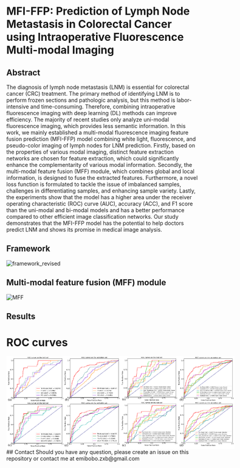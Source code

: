 # MFI-FFP: Prediction of Lymph Node Metastasis in Colorectal Cancer using Intraoperative Fluorescence Multi-modal Imaging

## Abstract 

The diagnosis of lymph node metastasis (LNM) is essential for colorectal cancer (CRC) treatment. The primary method of identifying LNM is to perform frozen sections and pathologic analysis, but this method is labor-intensive and time-consuming. Therefore, combining intraoperative fluorescence imaging with deep learning (DL) methods can improve efficiency. The majority of recent studies only analyze uni-modal fluorescence imaging, which provides less semantic information. In this work, we mainly established a multi-modal fluorescence imaging feature fusion prediction (MFI-FFP) model combining white light, fluorescence, and pseudo-color imaging of lymph nodes for LNM prediction. Firstly, based on the properties of various modal imaging, distinct feature extraction networks are chosen for feature extraction, which could significantly enhance the complementarity of various modal information. Secondly, the multi-modal feature fusion (MFF) module, which combines global and local information, is designed to fuse the extracted features. Furthermore, a novel loss function is formulated to tackle the issue of imbalanced samples, challenges in differentiating samples, and enhancing sample variety. Lastly, the experiments show that the model has a higher area under the receiver operating characteristic (ROC) curve (AUC), accuracy (ACC), and F1 score than the uni-modal and bi-modal models and has a better performance compared to other efficient image classification networks. Our study demonstrates that the MFI-FFP model has the potential to help doctors predict LNM and shows its promise in medical image analysis.
## Framework
![framework_revised](https://github.com/user-attachments/assets/ae1b49ab-4e49-452e-b858-09616f3c0aff)
## Multi-modal feature fusion (MFF) module
![MFF](https://github.com/user-attachments/assets/12741fa3-aa3a-437c-9fd2-fe05704e3e69)
## Results
# ROC curves
<div style="display: flex; justify-content: space-around;">
    <img src="https://github.com/Emibobo/MFI-FFP/blob/main/figures/ROC_1.png" alt="Image 1" width="300"/>
    <img src="https://github.com/Emibobo/MFI-FFP/blob/main/figures/ROC_2.png" alt="Image 2" width="300"/>
</div>
## Contact
Should you have any question, please create an issue on this repository or contact me at emibobo.zxb@gmail.com
